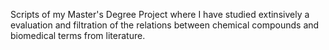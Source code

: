 Scripts of my Master's Degree Project where I have studied extinsively a evaluation and filtration of the relations between chemical compounds and biomedical terms from literature.
